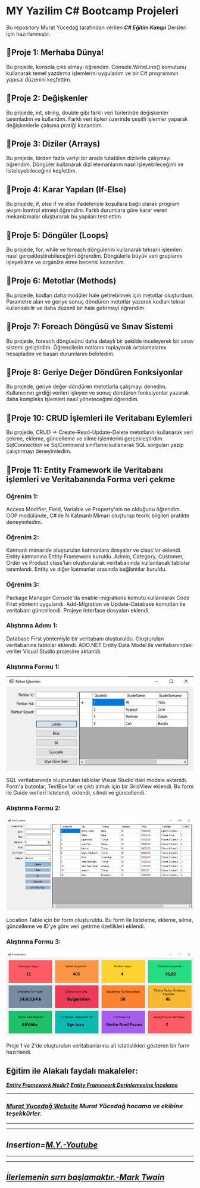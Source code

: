 # MY Yazilim C# Bootcamp Projeleri

Bu repository Murat Yücedağ tarafından verilen ***C# Eğitim Kampı*** Dersleri için hazırlanmıştır.

## 📎Proje 1: Merhaba Dünya!
Bu projede, konsola çıktı almayı öğrendim. Console.WriteLine() komutunu kullanarak temel yazdırma işlemlerini uyguladım ve bir C# programının yapısal düzenini keşfettim. 

## 📎Proje 2: Değişkenler
Bu projede, int, string, double gibi farklı veri türlerinde değişkenler tanımladım ve kullandım. Farklı veri tipleri üzerinde çeşitli işlemler yaparak değişkenlerle çalışma pratiği kazandım. 

## 📎Proje 3: Diziler (Arrays)
Bu projede, birden fazla veriyi bir arada tutabilen dizilerle çalışmayı öğrendim. Döngüler kullanarak dizi elemanlarını nasıl işleyebileceğimi ve listeleyebileceğimi keşfettim. 

## 📎Proje 4: Karar Yapıları (If-Else)
Bu projede, if, else if ve else ifadeleriyle koşullara bağlı olarak program akışını kontrol etmeyi öğrendim. Farklı durumlara göre karar veren mekanizmalar oluşturarak bu yapıları test ettim. 

## 📎Proje 5: Döngüler (Loops)
Bu projede, for, while ve foreach döngülerini kullanarak tekrarlı işlemleri nasıl gerçekleştirebileceğimi öğrendim. Döngülerle büyük veri gruplarını işleyebilme ve organize etme becerisi kazandım. 

## 📎Proje 6: Metotlar (Methods)
Bu projede, kodları daha modüler hale getirebilmek için metotlar oluşturdum. Parametre alan ve geriye sonuç döndüren metotlar yazarak kodları tekrar kullanılabilir ve daha düzenli bir hale getirmeyi öğrendim. 

## 📎Proje 7: Foreach Döngüsü ve Sınav Sistemi
Bu projede, foreach döngüsünü daha detaylı bir şekilde inceleyerek bir sınav sistemi geliştirdim. Öğrencilerin notlarını toplayarak ortalamalarını hesapladım ve başarı durumlarını belirledim. 

## 📎Proje 8: Geriye Değer Döndüren Fonksiyonlar
Bu projede, geriye değer döndüren metotlarla çalışmayı denedim. Kullanıcının girdiği verileri işleyen ve sonuç döndüren fonksiyonlar yazarak daha kompleks işlemleri nasıl yöneteceğimi öğrendim. 

## 📎Proje 10: CRUD İşlemleri ile Veritabanı Eylemleri
Bu projede, CRUD -> Create-Read-Update-Delete metotlarını kullanarak veri çekme, ekleme, güncelleme ve silme işlemlerini gerçekleştirdim. SqlConnection ve SqlCommand sınıflarını kullanarak SQL sorguları yazıp çalıştırmayı deneyimledim.  

## 📎Proje 11: Entity Framework ile Veritabanı işlemleri ve Veritabanında Forma veri çekme

### Öğrenim 1:
Access Modifier, Field, Variable ve Property'nin ne olduğunu öğrendim.
OOP modülünde, C# ile N Katmanlı Mimari oluşturup teorik bilgileri pratikte deneyimledim.
### Öğrenim 2:
Katmanlı mimaride oluşturulan katmanlara dosyalar ve class'lar eklendi.
Entity katmanına Entity Framework kuruldu.
Admin, Category, Customer, Order ve Product class'ları oluşturularak veritabanında kullanılacak tablolar tanımlandı.
Entity ve diğer katmanlar arasında bağlantılar kuruldu.
### Öğrenim 3:
Package Manager Console'da enable-migrations komutu kullanılarak Code First yöntemi uygulandı.
Add-Migration ve Update-Database komutları ile veritabanı güncellendi.
Projeye Interface dosyaları eklendi.

### Alıştırma Adımı 1:
Database First yöntemiyle bir veritabanı oluşturuldu.
Oluşturulan veritabanına tablolar eklendi.
ADO.NET Entity Data Model ile veritabanındaki veriler Visual Studio projesine aktarıldı.

### Alıştırma Formu 1:
![image](https://github.com/agitcelik21/CSharpCamp/blob/master/proje-gorselleri/Ders15-form.png)

SQL veritabanında oluşturulan tablolar Visual Studio'daki modele aktarıldı.
Form'a butonlar, TextBox'lar ve çıktı almak için bir GridView eklendi.
Bu form ile Guide verileri listelendi, eklendi, silindi ve güncellendi.

### Alıştırma Formu 2:
![image](https://github.com/agitcelik21/CSharpCamp/blob/master/proje-gorselleri/Ders16-form.png)

Location Table için bir form oluşturuldu.
Bu form ile listeleme, ekleme, silme, güncelleme ve ID'ye göre veri getirme özellikleri eklendi.

### Alıştırma Formu 3:
![image](https://github.com/agitcelik21/CSharpCamp/blob/master/proje-gorselleri/Ders17-form.png)

Proje 1 ve 2'de oluşturulan veritabanlarına ait istatistikleri gösteren bir form hazırlandı.


## Eğitim ile Alakalı faydalı makaleler:

***[Entity Framework Nedir?](https://medium.com/t%C3%BCrkiye/entity-framework-nedir-bff3943bec72)***
***[Entity Framework Derinlemesine İnceleme](https://medium.com/intertechit/entity-framework-i%CC%87le-scuba-dal%C4%B1%C5%9F-1-913f8be907e2)***

---
### ***[Murat Yucedağ Website](https://muratyucedag.com/) Murat Yücedağ hocama ve ekibine teşekkürler.***
---
---
## ***Insertion=[**M.Y.-Youtube**](https://www.youtube.com/@MurattYucedag)***
---
---
## ***[İlerlemenin sırrı başlamaktır.-Mark Twain](https://en.wikipedia.org/wiki/Mark_Twain)*** ##
